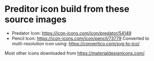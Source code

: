 # Preditor icon build from these source images

* Predator Icon: https://icon-icons.com/icon/predator/54149
* Pencil Icon: https://icon-icons.com/icon/pencil/73779
Converted to multi-resolution icon using: https://convertico.com/svg-to-ico/

Most other icons downloaded from https://materialdesignicons.com/.
